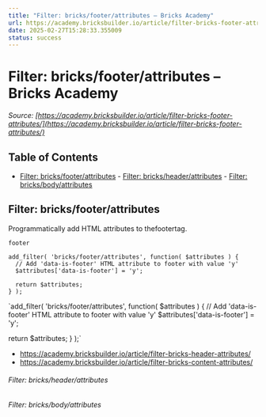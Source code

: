 ```yaml
---
title: "Filter: bricks/footer/attributes – Bricks Academy"
url: https://academy.bricksbuilder.io/article/filter-bricks-footer-attributes/
date: 2025-02-27T15:28:33.355009
status: success
---
```


# Filter: bricks/footer/attributes – Bricks Academy

*Source: [https://academy.bricksbuilder.io/article/filter-bricks-footer-attributes/](https://academy.bricksbuilder.io/article/filter-bricks-footer-attributes/)*

## Table of Contents

- [Filter: bricks/footer/attributes](#filter-bricksfooterattributes)
        - [Filter: bricks/header/attributes](#filter-bricksheaderattributes)
        - [Filter: bricks/body/attributes](#filter-bricksbodyattributes)

## Filter: bricks/footer/attributes

Programmatically add HTML attributes to thefootertag.

`footer`

```
add_filter( 'bricks/footer/attributes', function( $attributes ) {
  // Add 'data-is-footer' HTML attribute to footer with value 'y'
  $attributes['data-is-footer'] = 'y';

  return $attributes;
} );
```

`add_filter( 'bricks/footer/attributes', function( $attributes ) {
  // Add 'data-is-footer' HTML attribute to footer with value 'y'
  $attributes['data-is-footer'] = 'y';

  return $attributes;
} );`

- https://academy.bricksbuilder.io/article/filter-bricks-header-attributes/
- https://academy.bricksbuilder.io/article/filter-bricks-content-attributes/

###### Filter: bricks/header/attributes

###### Filter: bricks/body/attributes

